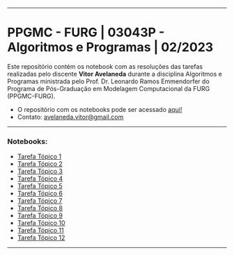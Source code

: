 ------------------------------------------------------------------------------------------------------------------
# PPGMC - FURG | 03043P - Algoritmos e Programas | 02/2023

Este repositório contém os notebook com as resoluções das tarefas realizadas pelo discente **Vitor Avelaneda** durante a disciplina Algoritmos e Programas ministrada pelo Prof. Dr. Leonardo Ramos Emmendorfer do Programa de Pós-Graduação em Modelagem Computacional da FURG (PPGMC-FURG).

* O repositório com os notebooks pode ser acessado [aqui!](https://github.com/vitoravelaneda/03043P-Algoritmos_e_Programas-PPGMC-FURG)
* Contato: avelaneda.vitor@gmail.com

------------------------------------------------------------------------------------------------------------------

### Notebooks:
* [Tarefa Tópico 1]()
* [Tarefa Tópico 2]()
* [Tarefa Tópico 3](https://github.com/vitoravelaneda/03043P-Algoritmos_e_Programas-PPGMC-FURG)
* [Tarefa Tópico 4]()
* [Tarefa Tópico 5]()
* [Tarefa Tópico 6]()
* [Tarefa Tópico 7]()
* [Tarefa Tópico 8]()
* [Tarefa Tópico 9]()
* [Tarefa Tópico 10]()
* [Tarefa Tópico 11]()
* [Tarefa Tópico 12]()

------------------------------------------------------------------------------------------------------------------
